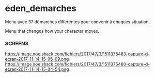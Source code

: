 # eden_demarches

Menu avec 37 démarches differentes pour convenir à chaques situation.

Menu that changes how your character moves. 
 
### SCREENS

https://image.noelshack.com/fichiers/2017/47/3/1511375483-capture-d-ecran-2017-11-14-15-05-09.png
https://image.noelshack.com/fichiers/2017/47/3/1511375480-capture-d-ecran-2017-11-14-15-04-54.png
